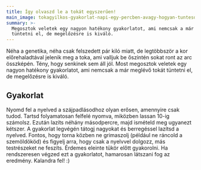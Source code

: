 ```yaml
---
title: Így olvaszd le a tokát egyszerűen!
main_image: tokagyilkos-gyakorlat-napi-egy-percben-avagy-hogyan-tuntesd-el-a-tokat.jpg
summary: >-
  Megosztok veletek egy nagyon hatékony gyakorlatot, ami nemcsak a már meglévő tokát     
  tüntetni el, de megelőzésre is kiváló.
---
```


Néha a genetika, néha csak felszedett pár kiló miatt, de legtöbbször a kor
előrehaladtával jelenik meg a toka, ami valljuk be őszintén sokat ront az arc
összképén. Tény, hogy senkinek sem áll jól. Most megosztok veletek egy nagyon
hatékony gyakorlatot, ami nemcsak a már meglévő tokát tüntetni el, de
megelőzésre is kiváló.

## Gyakorlat
Nyomd fel a nyelved a szájpadlásodhoz olyan erősen, amennyire csak tudod. Tartsd
folyamatosan felfelé nyomva, miközben lassan 10-ig számolsz. Ezután lazíts
néhány másodpercre, majd ismételd meg ugyanezt kétszer. A gyakorlat legvégén
tátogj nagyokat és berregéssel lazítsd a nyelved. Fontos, hogy torna közben ne
grimaszolj (például ne ráncold a szemöldököd) és figyelj arra, hogy csak a
nyelvvel dolgozz, más testrészeket ne feszíts. Érdemes eleinte tükör előtt
gyakorolni. Ha rendszeresen végzed ezt a gyakorlatot, hamarosan látszani fog az
eredmény. Kalandra fel! :)


